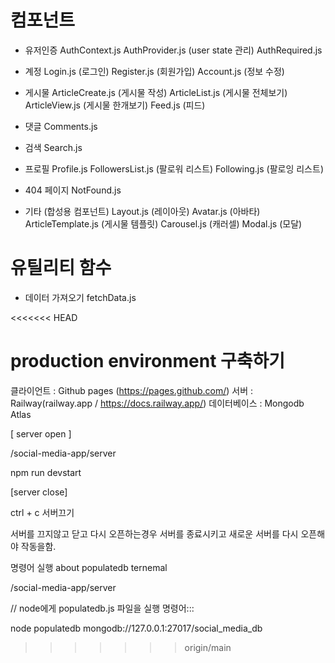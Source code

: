 # 컴포넌트 
- 유저인증
AuthContext.js
AuthProvider.js (user state 관리)
AuthRequired.js

- 계정
Login.js (로그인)
Register.js (회원가입)
Account.js (정보 수정)

- 게시물
ArticleCreate.js (게시물 작성)
ArticleList.js (게시물 전체보기)
ArticleView.js (게시물 한개보기)
Feed.js (피드)

- 댓글
Comments.js

- 검색
Search.js

- 프로필
Profile.js
FollowersList.js (팔로워 리스트)
Following.js (팔로잉 리스트)

- 404 페이지
NotFound.js

- 기타 (합성용 컴포넌트)
Layout.js (레이아웃)
Avatar.js (아바타)
ArticleTemplate.js (게시물 템플릿)
Carousel.js (캐러셀)
Modal.js (모달)

# 유틸리티 함수
- 데이터 가져오기
fetchData.js

<<<<<<< HEAD
# production environment 구축하기

클라이언트 : Github pages (https://pages.github.com/)
서버 : Railway(railway.app / https://docs.railway.app/)
데이터베이스 : Mongodb Atlas 


[ server open ]

/social-media-app/server

npm run devstart

[server close]

ctrl + c 서버끄기

서버를 끄지않고 닫고 다시 오픈하는경우 
서버를 종료시키고 새로운 서버를 다시 오픈해야 작동을함. 



명령어 실행 about populatedb 
ternemal

/social-media-app/server

// node에게 populatedb.js 파일을 실행
명령어:::

node populatedb mongodb://127.0.0.1:27017/social_media_db



>>>>>>> origin/main
